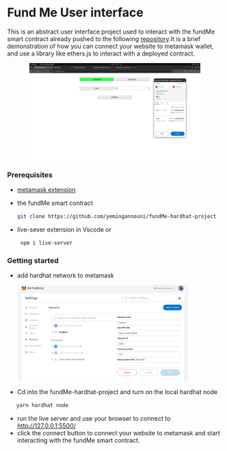 # Fund Me User interface

This is an abstract user interface project used to interact with the fundMe smart contract already pushed to the following [repository](https://github.com/yemingannouni/fundMe-hardhat-project).It is a brief demonstration of how you can connect your website to metamask wallet, and use a library like ethers.js to interact with a deployed contract.

<p align="center">
<img src="./images/image.png" alt="drawing" width="400"/>
</p>

### Prerequisites

- [metamask extension](https://metamask.io/download/)

- the fundMe smart contract
  ```sh
  git clone https://github.com/yemingannouni/fundMe-hardhat-project
  ```
- live-sever extension in Vscode or
  ```sh
   npm i live-server
  ```

### Getting started

- add hardhat network to metamask

  <img src="./images/image2.png" alt="drawing" width="400"/>

- Cd into the fundMe-hardhat-project and turn on the local hardhat node

```sh
   yarn hardhat node
```

- run the live server and use your browser to connect to http://127.0.0.1:5500/
- click the connect button to connect your website to metamask and start interacting with the fundMe smart contract.
